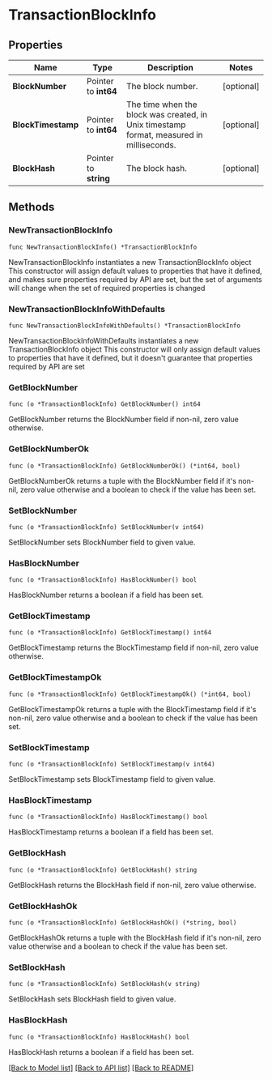 # TransactionBlockInfo

## Properties

Name | Type | Description | Notes
------------ | ------------- | ------------- | -------------
**BlockNumber** | Pointer to **int64** | The block number. | [optional] 
**BlockTimestamp** | Pointer to **int64** | The time when the block was created, in Unix timestamp format, measured in milliseconds. | [optional] 
**BlockHash** | Pointer to **string** | The block hash. | [optional] 

## Methods

### NewTransactionBlockInfo

`func NewTransactionBlockInfo() *TransactionBlockInfo`

NewTransactionBlockInfo instantiates a new TransactionBlockInfo object
This constructor will assign default values to properties that have it defined,
and makes sure properties required by API are set, but the set of arguments
will change when the set of required properties is changed

### NewTransactionBlockInfoWithDefaults

`func NewTransactionBlockInfoWithDefaults() *TransactionBlockInfo`

NewTransactionBlockInfoWithDefaults instantiates a new TransactionBlockInfo object
This constructor will only assign default values to properties that have it defined,
but it doesn't guarantee that properties required by API are set

### GetBlockNumber

`func (o *TransactionBlockInfo) GetBlockNumber() int64`

GetBlockNumber returns the BlockNumber field if non-nil, zero value otherwise.

### GetBlockNumberOk

`func (o *TransactionBlockInfo) GetBlockNumberOk() (*int64, bool)`

GetBlockNumberOk returns a tuple with the BlockNumber field if it's non-nil, zero value otherwise
and a boolean to check if the value has been set.

### SetBlockNumber

`func (o *TransactionBlockInfo) SetBlockNumber(v int64)`

SetBlockNumber sets BlockNumber field to given value.

### HasBlockNumber

`func (o *TransactionBlockInfo) HasBlockNumber() bool`

HasBlockNumber returns a boolean if a field has been set.

### GetBlockTimestamp

`func (o *TransactionBlockInfo) GetBlockTimestamp() int64`

GetBlockTimestamp returns the BlockTimestamp field if non-nil, zero value otherwise.

### GetBlockTimestampOk

`func (o *TransactionBlockInfo) GetBlockTimestampOk() (*int64, bool)`

GetBlockTimestampOk returns a tuple with the BlockTimestamp field if it's non-nil, zero value otherwise
and a boolean to check if the value has been set.

### SetBlockTimestamp

`func (o *TransactionBlockInfo) SetBlockTimestamp(v int64)`

SetBlockTimestamp sets BlockTimestamp field to given value.

### HasBlockTimestamp

`func (o *TransactionBlockInfo) HasBlockTimestamp() bool`

HasBlockTimestamp returns a boolean if a field has been set.

### GetBlockHash

`func (o *TransactionBlockInfo) GetBlockHash() string`

GetBlockHash returns the BlockHash field if non-nil, zero value otherwise.

### GetBlockHashOk

`func (o *TransactionBlockInfo) GetBlockHashOk() (*string, bool)`

GetBlockHashOk returns a tuple with the BlockHash field if it's non-nil, zero value otherwise
and a boolean to check if the value has been set.

### SetBlockHash

`func (o *TransactionBlockInfo) SetBlockHash(v string)`

SetBlockHash sets BlockHash field to given value.

### HasBlockHash

`func (o *TransactionBlockInfo) HasBlockHash() bool`

HasBlockHash returns a boolean if a field has been set.


[[Back to Model list]](../README.md#documentation-for-models) [[Back to API list]](../README.md#documentation-for-api-endpoints) [[Back to README]](../README.md)


